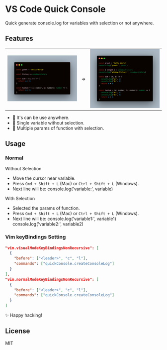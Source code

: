 # VS Code Quick Console

Quick generate console.log for variables with selection or not anywhere.


## Features

||||
|--|--|--|
| ![](./public/origin.png) | => | ![](./public/generate.png) |

- 🧂  It's can be use anywhere.
- 🍭 Single variable without selection.
- 🌭 Multiple params of function with selection.

## Usage

### Normal

Without Selection 
  - Move the cursor near variable.
  - Press `Cmd + Shift + L` (Mac) or `Ctrl + Shift + L` (Windows).
  - Next line will be: 
    console.log('variable:', variable)

With Selection 
  - Selected the params of function. 
  - Press `Cmd + Shift + L` (Mac) or `Ctrl + Shift + L` (Windows).
  - Next line will be: 
      console.log('variable1:', variable1)
      console.log('variable2:', variable2)

### Vim keyBindings Setting

```json
"vim.visualModeKeyBindingsNonRecursive": [
  {
    "before": ["<leader>", "c", "l"],
    "commands": ["quickConsole.createConsoleLog"]
  }
],
"vim.normalModeKeyBindingsNonRecursive": [
  {
    "before": ["<leader>", "c", "l"],
    "commands": ["quickConsole.createConsoleLog"]
  }
]
```

✨ Happy hacking!

## License

MIT